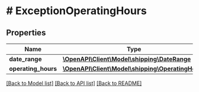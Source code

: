 # # ExceptionOperatingHours

## Properties

Name | Type | Description | Notes
------------ | ------------- | ------------- | -------------
**date_range** | [**\OpenAPI\Client\Model\shipping\DateRange**](DateRange.md) |  | [optional]
**operating_hours** | [**\OpenAPI\Client\Model\shipping\OperatingHours**](OperatingHours.md) |  | [optional]

[[Back to Model list]](../../README.md#models) [[Back to API list]](../../README.md#endpoints) [[Back to README]](../../README.md)
